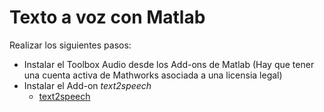 # Texto a voz con Matlab

Realizar los siguientes pasos:

- Instalar el Toolbox Audio desde los Add-ons de Matlab (Hay que tener una cuenta activa de Mathworks asociada a una licensia legal)
- Instalar el Add-on _text2speech_
  -  [text2speech](https://www.mathworks.com/matlabcentral/fileexchange/73326-text2speech)
 

